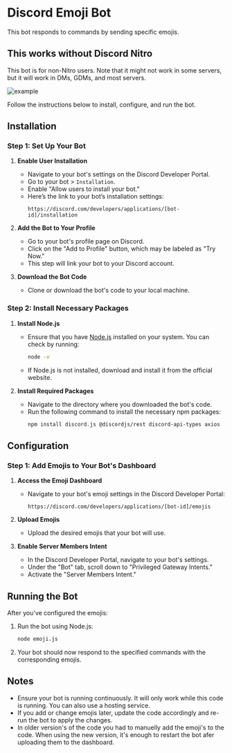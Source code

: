 # Discord Emoji Bot

This bot responds to commands by sending specific emojis.
## This works without Discord Nitro
This bot is for non-Nitro users.
Note that it might not work in some servers, but it will work in DMs, GDMs, and most servers.

![example](https://github.com/user-attachments/assets/2b601492-31dc-42c2-aed3-caa8113d02b4)

Follow the instructions below to install, configure, and run the bot.

## Installation

### Step 1: Set Up Your Bot

1. **Enable User Installation**
   - Navigate to your bot's settings on the Discord Developer Portal.
   - Go to your bot > `Installation`.
   - Enable "Allow users to install your bot."
   - Here’s the link to your bot’s installation settings:
     ```
     https://discord.com/developers/applications/[bot-id]/installation
     ```

2. **Add the Bot to Your Profile**
   - Go to your bot's profile page on Discord.
   - Click on the "Add to Profile" button, which may be labeled as "Try Now."
   - This step will link your bot to your Discord account.

3. **Download the Bot Code**
   - Clone or download the bot's code to your local machine.

### Step 2: Install Necessary Packages

1. **Install Node.js**
   - Ensure that you have [Node.js](https://nodejs.org/) installed on your system. You can check by running:
     ```bash
     node -v
     ```
   - If Node.js is not installed, download and install it from the official website.

2. **Install Required Packages**
   - Navigate to the directory where you downloaded the bot's code.
   - Run the following command to install the necessary npm packages:
     ```bash
     npm install discord.js @discordjs/rest discord-api-types axios
     ```

## Configuration

### Step 1: Add Emojis to Your Bot's Dashboard

1. **Access the Emoji Dashboard**
   - Navigate to your bot's emoji settings in the Discord Developer Portal:
     ```
     https://discord.com/developers/applications/[bot-id]/emojis
     ```

2. **Upload Emojis**
   - Upload the desired emojis that your bot will use.

4. **Enable Server Members Intent**
   - In the Discord Developer Portal, navigate to your bot's settings.
   - Under the "Bot" tab, scroll down to "Privileged Gateway Intents."
   - Activate the "Server Members Intent." 

## Running the Bot

After you've configured the emojis:

1. Run the bot using Node.js:
   ```bash
   node emoji.js
   ```
2. Your bot should now respond to the specified commands with the corresponding emojis.

## Notes

- Ensure your bot is running continuously. It will only work while this code is running. You can also use a hosting service.
- If you add or change emojis later, update the code accordingly and re-run the bot to apply the changes.
- In older version's of the code you had to manuelly add the emoji's to the code. When using the new version, it's enough to restart the bot afer uploading them to the dashboard.
